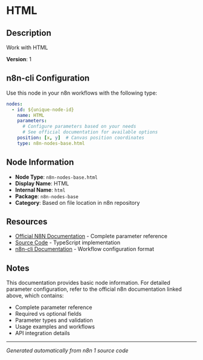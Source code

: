 # HTML

## Description

Work with HTML

**Version**: 1

## n8n-cli Configuration

Use this node in your n8n workflows with the following type:

```yaml
nodes:
  - id: ${unique-node-id}
    name: HTML
    parameters:
      # Configure parameters based on your needs
      # See official documentation for available options
    position: [x, y]  # Canvas position coordinates
    type: n8n-nodes-base.html
```

## Node Information

- **Node Type**: `n8n-nodes-base.html`
- **Display Name**: HTML
- **Internal Name**: `html`
- **Package**: `n8n-nodes-base`
- **Category**: Based on file location in n8n repository

## Resources

- [Official N8N Documentation](https://docs.n8n.io/integrations/builtin/core-nodes/n8n-nodes-base.html/) - Complete parameter reference
- [Source Code](https://github.com/n8n-io/n8n/blob/master/packages/nodes-base/nodes/Html/Html.node.ts) - TypeScript implementation
- [n8n-cli Documentation](https://github.com/edenreich/n8n-cli) - Workflow configuration format

## Notes

This documentation provides basic node information. For detailed parameter configuration, 
refer to the official n8n documentation linked above, which contains:

- Complete parameter reference
- Required vs optional fields
- Parameter types and validation
- Usage examples and workflows
- API integration details

---
*Generated automatically from n8n 1 source code*
